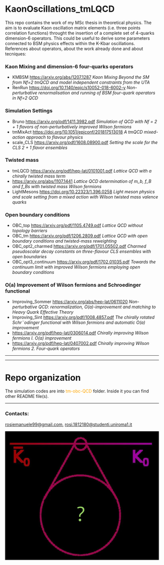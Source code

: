 # KaonOscillations_tmLQCD
This repo contains the work of my MSc thesis in theoretical physics. The aim is to evaluate Kaon oscillation matrix elements (i.e. three points correlation functions) throught the insertion of a complete set of 4-quarks dimension-6 operators. This could be useful to derive some parameters connected to BSM physics effects within the K-Kbar oscillations.
References about operators, about the work already done and about tecniques:

### Kaon Mixing and dimension-6 four-quarks operators
- KMBSM https://arxiv.org/abs/1207.1287 *Kaon Mixing Beyond the SM from Nf=2 tmQCD and model independent constraints from the UTA*
- RenRun https://doi.org/10.1140/epjc/s10052-018-6002-y *Non-perturbative renormalisation and running of BSM four-quark operators in Nf=2
 QCD*

### Simulation Settings
- Bruno https://arxiv.org/pdf/1411.3982.pdf *Simulation of QCD with Nf = 2 + 1 flavors of non-perturbatively improved Wilson fermions*
- tmMixAct https://doi.org/10.1051/epjconf/201817513018 *A tmQCD mixed-action approach to flavour physics*
- scale_CLS https://arxiv.org/pdf/1608.08900.pdf *Setting the scale for the CLS 2 + 1 flavor ensembles*
  
### Twisted mass
- tmLQCD https://arxiv.org/pdf/hep-lat/0101001.pdf *Lattice QCD with a chirally twisted mass term*
- https://arxiv.org/abs/1107.1441 *Lattice QCD determination of m_b, f_B and f_Bs with twisted mass Wilson fermions*
- LightMesons https://doi.org/10.22323/1.396.0258 *Light meson physics and scale setting from a mixed action with Wilson twisted mass valence quarks*

### Open boundary conditions
- OBC_top https://arxiv.org/pdf/1105.4749.pdf *Lattice QCD without topology barriers*
- OBC_tm https://arxiv.org/pdf/1206.2809.pdf *Lattice QCD with open boundary conditions
and twisted-mass reweighting*
- OBC_opt2_charmed https://arxiv.org/pdf/1701.05502.pdf *Charmed pseudoscalar decay constants on
three-flavour CLS ensembles with open boundaries*
- OBC_opt3_continuum https://arxiv.org/pdf/1702.01035.pdf *Towards the continuum limit with improved Wilson
fermions employing open boundary conditions*

### O(a) Improvement of Wilson fermions and Schroedinger functional
- Improving_Sommer https://arxiv.org/abs/hep-lat/0611020 *Non-perturbative QCD: renormalization, O(a)-improvement and matching to Heavy Quark Effective Theory*
- Improving_Sint https://arxiv.org/pdf/1008.4857.pdf *The chirally rotated Schr¨odinger functional with Wilson
fermions and automatic O(a) improvement*
- https://arxiv.org/pdf/hep-lat/0306014.pdf *Chirally improving Wilson fermions I. O(a) improvement*
- https://arxiv.org/pdf/hep-lat/0407002.pdf *Chirally improving Wilson fermions 2. Four-quark operators*

---
---

# Repo organization
The simulation codes are into <span style="color:orange">tm-obc-QCD</span> folder. Inside it you can find other README file(s).

---

### Contacts:
rosiemanuele99@gmail.com, rosi.1812180@studenti.uniroma1.it

![Kaons are mixing!](kaon.jpg "Kaons oscillatoions")
